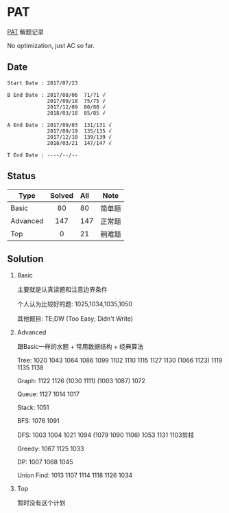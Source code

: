 # PAT

[PAT](https://www.patest.cn) 解题记录

No optimization, just AC so far.

## Date

```
Start Date : 2017/07/23

B End Date : 2017/08/06  71/71 √
             2017/09/18  75/75 √
             2017/12/09  80/80 √
             2018/03/18  85/85 √

A End Date : 2017/09/03  131/131 √
             2017/09/19  135/135 √
             2017/12/10  139/139 √
             2018/03/21  147/147 √

T End Date : ----/--/--

```

## Status

| Type   | Solved | All |  Note  |
| ------ |:------:| :---| ------ |
| Basic  |   80   | 80  | 简单题 |
|Advanced|   147  | 147 | 正常题 |
| Top    |   0    | 21  | 稍难题 |

## Solution

1. Basic

    主要就是认真读题和注意边界条件

    个人认为比较好的题: 1025,1034,1035,1050

    其他题目: TE;DW (Too Easy; Didn't Write)

2. Advanced

    跟Basic一样的水题 + 常用数据结构 + 经典算法

    Tree: 1020 1043 1064 1086 1099 1102 1110 1115 1127 1130 (1066 1123) 1119 1135 1138

    Graph: 1122 1126 (1030 1111) (1003 1087) 1072

    Queue: 1127 1014 1017

    Stack: 1051

    BFS: 1076 1091

    DFS: 1003 1004 1021 1094 (1079 1090 1106) 1053 1131 1103剪枝

    Greedy: 1067 1125 1033

    DP: 1007 1068 1045

    Union Find: 1013 1107 1114 1118 1126 1034

3. Top

    暂时没有这个计划
